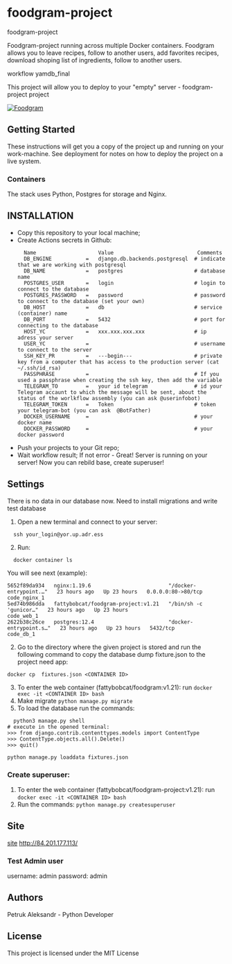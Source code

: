# foodgram-project
foodgram-project

Foodgram-project running across multiple Docker containers. Foodgram allows you to leave recipes, follow to another users, add favorites recipes, download shoping list of ingredients, follow to another users.

workflow yamdb_final

This project will allow you to deploy to your "empty" server - foodgram-project project

[![Foodgram](https://github.com/fattybobcat/foodgram-project/actions/workflows/main.yml/badge.svg)](https://github.com/fattybobcat/foodgram-project/actions/workflows/main.yml)

## Getting Started

These instructions will get you a copy of the project up and running on your work-machine.
See deployment for notes on how to deploy the project on a live system. 

### Containers

The stack uses Python, Postgres for storage and Nginx.

## INSTALLATION

- Copy this repository to your local machine;
- Create Actions secrets in Github:
  ```
    Name                    Value                           Comments
    DB_ENGINE           =   django.db.backends.postgresql  # indicate that we are working with postgresql
    DB_NAME             =   postgres                       # database name
    POSTGRES_USER       =   login                          # login to connect to the database
    POSTGRES_PASSWORD   =   password                       # password to connect to the database (set your own)
    DB_HOST             =   db                             # service (container) name
    DB_PORT             =   5432                           # port for connecting to the database
    HOST_YC             =   xxx.xxx.xxx.xxx                # ip adress your server
    USER_YC             =                                  # username to connect to the server 
    SSH_KEY_PR          =   ---begin---                    # private key from a computer that has access to the production server (cat ~/.ssh/id_rsa) 
    PASSPHRASE          =                                  # If you used a passphrase when creating the ssh key, then add the variable 
    TELEGRAM_TO         =   your id telegram               # id your Telegram accaunt to which the message will be sent, about the status of the worlkflow assembly (you can ask @userinfobot)  
    TELEGRAM_TOKEN      =   Token                          # token your telegram-bot (you can ask  @BotFather)
    DOCKER_USERNAME     =                                  # your docker name
    DOCKER_PASSWORD     =                                  # your docker password 
  ```
- Push your projects to your Git repo;
- Wait workflow result; If not error - Great! Server is running on your server! Now you can rebild base, create superuser!

## Settings

There is no data in our database now. Need to install migrations and write test database

1. Open a new terminal and connect to your server:
```
  ssh your_login@yor.up.adr.ess
```
2. Run:
```
  docker container ls
```
  You will see next (example):
```
5652f89da934   nginx:1.19.6                         "/docker-entrypoint.…"   23 hours ago   Up 23 hours   0.0.0.0:80->80/tcp   code_nginx_1
5ed74b986dda   fattybobcat/foodgram-project:v1.21   "/bin/sh -c 'gunicor…"   23 hours ago   Up 23 hours                        code_web_1
2622b38c26ce   postgres:12.4                        "docker-entrypoint.s…"   23 hours ago   Up 23 hours   5432/tcp             code_db_1
```
2. Go to the directory where the given project is stored and run the following command to copy the database dump fixture.json to the project need app:
  ```
  docker cp  fixtures.json <CONTAINER ID>
  ```
3. To enter the web container (fattybobcat/foodgram:v1.21): run `docker exec -it <CONTAINER ID> bash`
4. Make migrate `python manage.py migrate`
5. To load the database run the commands:
```
  python3 manage.py shell
# execute in the opened terminal:
>>> from django.contrib.contenttypes.models import ContentType
>>> ContentType.objects.all().Delete()
>>> quit()

python manage.py loaddata fixtures.json
```

### Create superuser:

1. To enter the web container (fattybobcat/foodgram-project:v1.21): run `docker exec -it <CONTAINER ID> bash`
2. Run the commands: `python manage.py createsuperuser`

## Site
[site](http://84.201.177.113)
http://84.201.177.113/

### Test Admin user
username: admin
password: admin 

## Authors
Petruk Aleksandr - Python Developer

## License
This project is licensed under the MIT License
